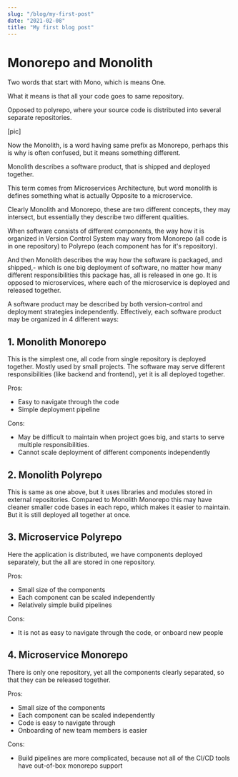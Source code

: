 ```yaml
---
slug: "/blog/my-first-post"
date: "2021-02-08"
title: "My first blog post"
---
```


# Monorepo and Monolith

Two words that start with Mono, which is means One.

What it means is that all your code goes to same repository.

Opposed to polyrepo, where your source code is distributed into several separate repositories.

[pic]

Now the Monolith, is a word having same prefix as Monorepo, perhaps this is why is often confused,
but it means something different.

Monolith describes a software product, that is shipped and deployed together.

This term comes from Microservices Architecture, but word monolith is defines something what is actually Opposite to a microservice.

Clearly Monolith and Monorepo, these are two different concepts, they may intersect, but essentially they describe two different qualities.

When software consists of different components,
the way how it is organized in Version Control System may wary from Monorepo (all code is in one repository) to Polyrepo (each component has for it's repository).

And then Monolith describes the way how the software is packaged, and shipped,-  which is one big deployment of software, no matter how many different responsibilities this package has, all is released in one go. It is opposed to microservices, where each of the microservice is deployed and released together.

A software product may be described by both version-control and deployment strategies independently. Effectively, each software product may be organized in 4 different ways:

## 1. Monolith Monorepo

This is the simplest one, all code from single repository is deployed together. Mostly used by small projects. The software may serve different responsibilities (like backend and frontend), yet it is all deployed together.

Pros:
- Easy to navigate through the code
- Simple deployment pipeline

Cons:
- May be difficult to maintain when project goes big, and starts to serve multiple responsibilities.
- Cannot scale deployment of different components independently

## 2. Monolith Polyrepo

This is same as one above, but it uses libraries and modules stored in external repositories. Compared to Monolith Monorepo this may have cleaner smaller code bases in each repo, which makes it easier to maintain. But it is still deployed all together at once.

## 3. Microservice Polyrepo

Here the application is distributed, we have components deployed separately, but the all are stored in one repository.

Pros:
- Small size of the components
- Each component can be scaled independently
- Relatively simple build pipelines

Cons:
- It is not as easy to navigate through the code, or onboard new people

## 4. Microservice Monorepo

There is only one repository, yet all the components clearly separated, so that they can be released together.

Pros:
- Small size of the components
- Each component can be scaled independently
- Code is easy to navigate through
- Onboarding of new team members is easier

Cons:
- Build pipelines are more complicated, because not all of the CI/CD tools have out-of-box monorepo support
